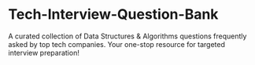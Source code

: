 # Tech-Interview-Question-Bank
 A curated collection of Data Structures &amp; Algorithms questions frequently asked by top tech companies. Your one-stop resource for targeted interview preparation!

